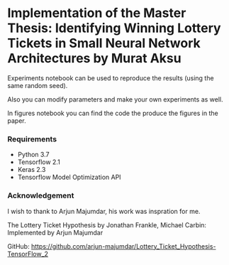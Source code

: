 # Implementation of the Master Thesis: Identifying Winning Lottery Tickets in Small Neural Network Architectures by Murat Aksu

Experiments notebook can be used to reproduce the results (using the same random seed).

Also you can modify parameters and make your own experiments as well.

In figures notebook you can find the code the produce the figures in the paper.

### Requirements

- Python 3.7
- Tensorflow 2.1
- Keras 2.3
- Tensorflow Model Optimization API

### Acknowledgement

I wish to thank to Arjun Majumdar, his work was inspration for me.

The Lottery Ticket Hypothesis by Jonathan Frankle, Michael Carbin: Implemented by Arjun Majumdar

GitHub: https://github.com/arjun-majumdar/Lottery_Ticket_Hypothesis-TensorFlow_2

